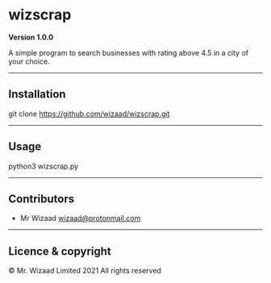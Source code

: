 # wizscrap

**Version 1.0.0**

A simple program to search businesses with rating above 4.5 in a city of your choice.

---

## Installation

git clone https://github.com/wizaad/wizscrap.git

---

## Usage

python3 wizscrap.py

---

## Contributors

- Mr Wizaad <wizaad@protonmail.com>

---

## Licence & copyright

 © Mr. Wizaad Limited 2021 All rights reserved

 